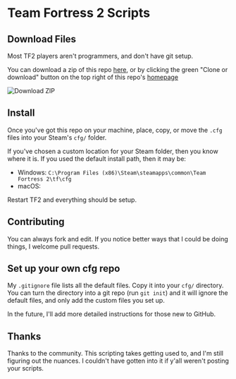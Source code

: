 # Team Fortress 2 Scripts

## Download Files

Most TF2 players aren't programmers, and don't have git setup.

You can download a zip of this repo [here](https://github.com/reeddunkle/cfg/archive/master.zip), or by clicking the green "Clone or download" button on the top right of this repo's [homepage](https://github.com/reeddunkle/cfg)

![Download ZIP](http://i.imgur.com/lF3GOYJ.png)

## Install

Once you've got this repo on your machine, place, copy, or move the `.cfg` files into your Steam's `cfg/` folder.

If you've chosen a custom location for your Steam folder, then you know where it is. If you used the default install path, then it may be:

* Windows: `C:\Program Files (x86)\Steam\steamapps\common\Team Fortress 2\tf\cfg`
* macOS:

Restart TF2 and everything should be setup.

## Contributing

You can always fork and edit. If you notice better ways that I could be doing things, I welcome pull requests.

## Set up your own cfg repo

My `.gitignore` file lists all the default files. Copy it into your `cfg/` directory. You can turn the directory into a git repo (run `git init`) and it will ignore the default files, and only add the custom files you set up.

In the future, I'll add more detailed instructions for those new to GitHub.

## Thanks

Thanks to the community. This scripting takes getting used to, and I'm still figuring out the nuances. I couldn't have gotten into it if y'all weren't posting your scripts.
